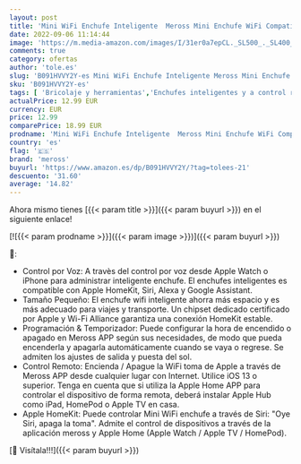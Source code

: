 ```yaml
---
layout: post
title: 'Mini WiFi Enchufe Inteligente  Meross Mini Enchufe WiFi Compatible con Apple HomeKit Siri  Alexa  Google Assistant y SmartThings  Wi-Fi Smart Plug  1 Paquete'
date: 2022-09-06 11:14:44
image: 'https://m.media-amazon.com/images/I/31er0a7epCL._SL500_._SL400_.jpg'
comments: true
category: ofertas
author: 'tole.es'
slug: 'B091HVVY2Y-es Mini WiFi Enchufe Inteligente Meross Mini Enchufe WiFi...'
sku: 'B091HVVY2Y-es'
tags: [ 'Bricolaje y herramientas','Enchufes inteligentes y a control remoto','Enchufes y accesorios','Instalación eléctrica','apple','meross','🇪🇸', ]
actualPrice: 12.99 EUR
currency: EUR
price: 12.99
comparePrice: 18.99 EUR
prodname: 'Mini WiFi Enchufe Inteligente  Meross Mini Enchufe WiFi Compatible con Apple HomeKit Siri  Alexa  Google Assistant y SmartThings  Wi-Fi Smart Plug  1 Paquete'
country: 'es'
flag: '🇪🇸'
brand: 'meross'
buyurl: 'https://www.amazon.es/dp/B091HVVY2Y/?tag=tolees-21'
descuento: '31.60'
average: '14.82'
---
```


Ahora mismo tienes [{{< param title >}}]({{< param buyurl >}}) en el siguiente enlace!

[![{{< param prodname >}}]({{< param image >}})]({{< param buyurl >}})

🔎:

- Control por Voz: A travès del control por voz desde Apple Watch o iPhone para administrar inteligente enchufe. El enchufes inteligentes es compatible con Apple HomeKit, Siri, Alexa y Google Assistant.
- Tamaño Pequeño: El enchufe wifi inteligente ahorra más espacio y es más adecuado para viajes y transporte. Un chipset dedicado certificado por Apple y Wi-Fi Alliance garantiza una conexión HomeKit estable.
- Programación & Temporizador: Puede configurar la hora de encendido o apagado en Meross APP según sus necesidades, de modo que pueda encenderla y apagarla automáticamente cuando se vaya o regrese. Se admiten los ajustes de salida y puesta del sol.
- Control Remoto: Encienda / Apague la WiFi toma de Apple a través de Meross APP desde cualquier lugar con Internet. Utilice iOS 13 o superior. Tenga en cuenta que si utiliza la Apple Home APP para controlar el dispositivo de forma remota, deberá instalar Apple Hub como iPad, HomePod o Apple TV en casa.
- Apple HomeKit: Puede controlar Mini WiFi enchufe a través de Siri: "Oye Siri, apaga la toma". Admite el control de dispositivos a través de la aplicación meross y Apple Home (Apple Watch / Apple TV / HomePod).

[🛒 Visítala!!!]({{< param buyurl >}})
